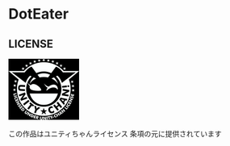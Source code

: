 # DotEater

## LICENSE

![UnityChan](./UCL2.02/License%20Logo/Others/jpg/Dark_Silhouette.jpg)

この作品はユニティちゃんライセンス
条項の元に提供されています
